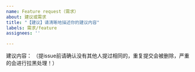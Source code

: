 ```yaml
---
name: Feature request（需求）
about: 建议或需求
title: "【建议】请清晰地描述你的建议内容"
labels: 需求/feature
assignees: ''

---
```


建议内容：
（提issue前请确认没有其他人提过相同的，重复提交会被删除，严重的会进行拉黑处理！）
